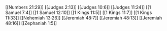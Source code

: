 [[Numbers 21:29]]
[[Judges 2:13]]
[[Judges 10:6]]
[[Judges 11:24]]
[[1 Samuel 7:4]]
[[1 Samuel 12:10]]
[[1 Kings 11:5]]
[[1 Kings 11:7]]
[[1 Kings 11:33]]
[[Nehemiah 13:26]]
[[Jeremiah 48:7]]
[[Jeremiah 48:13]]
[[Jeremiah 48:16]]
[[Zephaniah 1:5]]
